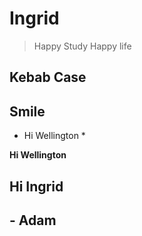 # Ingrid
> Happy Study
> Happy life
## Kebab Case
## Smile
* Hi Wellington *

__Hi Wellington__
## Hi Ingrid
## - Adam

